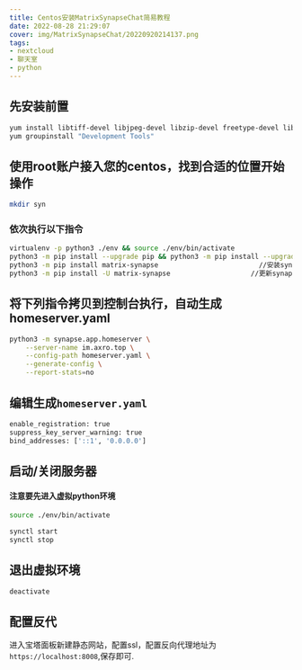 ```yaml
---
title: Centos安装MatrixSynapseChat简易教程
date: 2022-08-28 21:29:07
cover: img/MatrixSynapseChat/20220920214137.png
tags:
- nextcloud
- 聊天室
- python
---
```

## 先安装前置
```bash bash
yum install libtiff-devel libjpeg-devel libzip-devel freetype-devel libwebp-devel libxml2-devel libxslt-devel libpq-devel python3-virtualenv libffi-devel openssl-devel python3-devel
yum groupinstall "Development Tools"
```

## 使用root账户接入您的centos，找到合适的位置开始操作
```bash bash
mkdir syn
```
### 依次执行以下指令
```bash bash
virtualenv -p python3 ./env && source ./env/bin/activate
python3 -m pip install --upgrade pip && python3 -m pip install --upgrade setuptools && python3 -m pip install psycopg2-binary
python3 -m pip install matrix-synapse                         //安装synapse
python3 -m pip install -U matrix-synapse                    //更新synapse
```
## 将下列指令拷贝到控制台执行，自动生成homeserver.yaml
```bash bash
python3 -m synapse.app.homeserver \
    --server-name im.axro.top \
    --config-path homeserver.yaml \
    --generate-config \
    --report-stats=no
```

## 编辑生成`homeserver.yaml`
```bash bash
enable_registration: true
suppress_key_server_warning: true
bind_addresses: ['::1', '0.0.0.0']
```
## 启动/关闭服务器
#### 注意要先进入虚拟python环境
```bash bash
source ./env/bin/activate

synctl start
synctl stop
```
## 退出虚拟环境
```bash bash
deactivate
```

## 配置反代

进入宝塔面板新建静态网站，配置ssl，配置反向代理地址为`https://localhost:8008`,保存即可.
